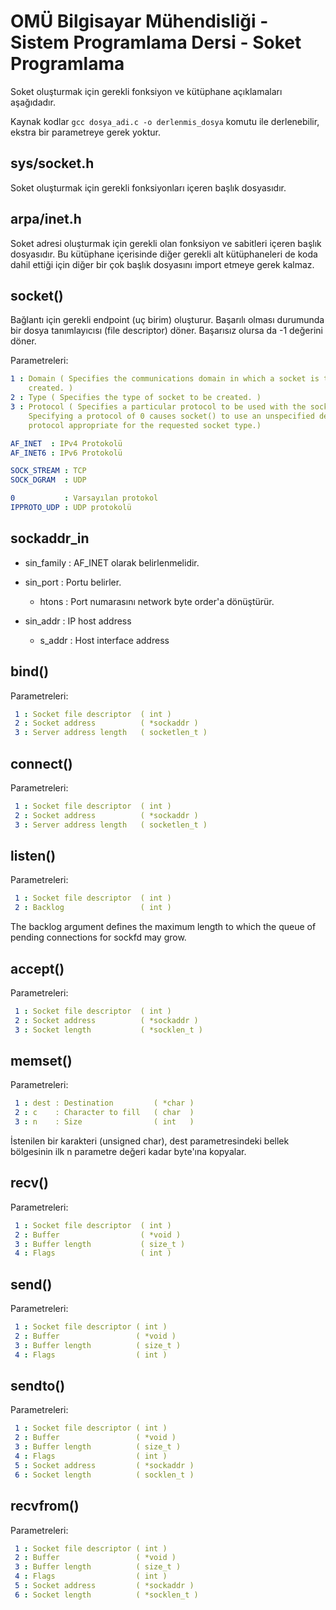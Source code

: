 # OMÜ Bilgisayar Mühendisliği - Sistem Programlama Dersi - Soket Programlama

Soket oluşturmak için gerekli fonksiyon ve kütüphane açıklamaları aşağıdadır.

Kaynak kodlar `gcc dosya_adi.c -o derlenmis_dosya` komutu ile derlenebilir,
ekstra bir parametreye gerek yoktur.

## sys/socket.h

Soket oluşturmak için gerekli fonksiyonları içeren başlık dosyasıdır.

## arpa/inet.h

Soket adresi oluşturmak için gerekli olan fonksiyon ve sabitleri içeren
başlık dosyasıdır.
Bu kütüphane içerisinde diğer gerekli alt kütüphaneleri de koda dahil
ettiği için diğer bir çok başlık dosyasını import etmeye gerek kalmaz.

## socket()

Bağlantı için gerekli endpoint (uç birim) oluşturur.
Başarılı olması durumunda bir dosya tanımlayıcısı (file descriptor) döner.
Başarısız olursa da -1 değerini döner.

Parametreleri:

```yaml
1 : Domain ( Specifies the communications domain in which a socket is to be
    created. )
2 : Type ( Specifies the type of socket to be created. )
3 : Protocol ( Specifies a particular protocol to be used with the socket.
    Specifying a protocol of 0 causes socket() to use an unspecified default
    protocol appropriate for the requested socket type.)
```

```yaml
AF_INET  : IPv4 Protokolü
AF_INET6 : IPv6 Protokolü
```

```yaml
SOCK_STREAM : TCP
SOCK_DGRAM  : UDP  
```

```yaml
0           : Varsayılan protokol
IPPROTO_UDP : UDP protokolü
```

## sockaddr_in

 - sin_family : AF_INET olarak belirlenmelidir.

 - sin_port   : Portu belirler.
   - htons      : Port numarasını network byte order'a dönüştürür.

 - sin_addr   : IP host address
   - s_addr     : Host interface address

## bind()

Parametreleri:

```yaml
 1 : Socket file descriptor  ( int )
 2 : Socket address          ( *sockaddr )
 3 : Server address length   ( socketlen_t )
```

## connect()

Parametreleri:

```yaml
 1 : Socket file descriptor  ( int )
 2 : Socket address          ( *sockaddr )
 3 : Server address length   ( socketlen_t )
```

## listen()

Parametreleri:

```yaml
 1 : Socket file descriptor  ( int )
 2 : Backlog                 ( int )
```

 The backlog argument defines the maximum length to which the queue of pending
 connections for sockfd may grow.

## accept()

Parametreleri:

```yaml
 1 : Socket file descriptor  ( int )
 2 : Socket address          ( *sockaddr )
 3 : Socket length           ( *socklen_t )
```

## memset()

Parametreleri:

```yaml
 1 : dest : Destination         ( *char )
 2 : c    : Character to fill   ( char  )
 3 : n    : Size                ( int   )
```

İstenilen bir karakteri (unsigned char), dest parametresindeki bellek bölgesinin ilk n parametre değeri kadar byte'ına kopyalar.

## recv()

Parametreleri:

```yaml
 1 : Socket file descriptor  ( int )
 2 : Buffer                  ( *void )
 3 : Buffer length           ( size_t )
 4 : Flags                   ( int )
```

## send()

Parametreleri:

```yaml
 1 : Socket file descriptor ( int )
 2 : Buffer                 ( *void )
 3 : Buffer length          ( size_t )
 4 : Flags                  ( int )
```

## sendto()

Parametreleri:

```yaml
 1 : Socket file descriptor ( int )
 2 : Buffer                 ( *void )
 3 : Buffer length          ( size_t )
 4 : Flags                  ( int )
 5 : Socket address         ( *sockaddr )
 6 : Socket length          ( socklen_t )
```

## recvfrom()

Parametreleri:

```yaml
 1 : Socket file descriptor ( int )
 2 : Buffer                 ( *void )
 3 : Buffer length          ( size_t )
 4 : Flags                  ( int )
 5 : Socket address         ( *sockaddr )
 6 : Socket length          ( *socklen_t )
```
